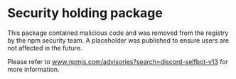 # Security holding package

This package contained malicious code and was removed from the registry by the npm security team. A placeholder was published to ensure users are not affected in the future.

Please refer to www.npmjs.com/advisories?search=discord-selfbot-v13 for more information.
